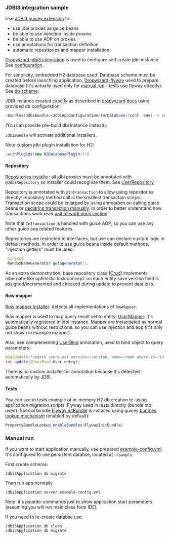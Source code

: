 ### JDBI3 integration sample

Use [JDBI3 guicey extension](https://github.com/xvik/dropwizard-guicey/tree/dw-3/guicey-jdbi3) to:
* use jdbi proxies as guice beans
* be able to use injection inside proxies
* be able to use AOP on proxies
* use annotations for transaction definition
* automatic repositories and mapper installation

[Dropwizard jdbi3 integration](https://www.dropwizard.io/en/release-3.0.x/manual/jdbi3.html) is used to configure 
and create jdbi instance. See [configuration](src/main/java/ru/vyarus/dropwizard/guice/examples/Jdbi3AppConfiguration.java).

For simplicity, embedded H2 database used.
Database scheme must be created before launching application. 
[Dropwizard-flyway](https://github.com/dropwizard/dropwizard-flyway) used to prepare database (it's actually used only for [manual run](#manual-run) - 
tests use flyway directly). See [db scheme](src/main/resources/db/migration/V1__setup.sql). 
 

JDBI instance created exactly as described in [dropwizard docs](https://www.dropwizard.io/en/release-3.0.x/manual/jdbi3.html) 
using provided db configuration:

```java
.bundles(JdbiBundle.<JdbiAppConfiguration>forDatabase((conf, env) -> conf.getDatabase()))
```

(You can provide pre-build dbi instance instead).

`JdbiBundle` will activate additional installers.

Note custom jdbi plugin installation for H2:

```java
.withPlugins(new H2DatabasePlugin()))
```

#### Repository

[Repositories installer](https://github.com/xvik/dropwizard-guicey/tree/dw-3/guicey-jdbi3#repository): all jdbi proxies must be annotated with `@JdbiRepository` so installer could recognize them.
See [UserRepository](src/main/java/ru/vyarus/dropwizard/guice/examples/repository/UserRepository.java) 

Repository is annotated with `@InTransaction` to allow using repositories directly: repository method call is the smallest transaction scope. 
Transaction scope could be enlarged by using annotation on calling guice beans or 
[declaring transaction manually](https://github.com/xvik/dropwizard-guicey/tree/dw-3/guicey-jdbi3#manual-transaction-definition).
In order to better understand how transactions work read [unit of work docs section](https://github.com/xvik/dropwizard-guicey/tree/dw-3/guicey-jdbi3#unit-of-work).

Note that `InTransaction` is handled with guice AOP, so you can use any other guice aop related features.

Repositories are restricted to interfaces, but use can declare custom logic in default methods. 
In order to use guice beans inside default methods, "injection getters" must be used:

```java
 @Inject
 RandomNameGenerator getGgenerator();
```

As an extra demonstration, base repository class ([Crud](src/main/java/ru/vyarus/dropwizard/guice/examples/repository/Crud.java)) 
implements hibernate-like optimistic lock concept: on each entity save version field is assigned/incremented and 
checked during update to prevent data loss. 

#### Row mapper

[Row mapper installer](https://github.com/xvik/dropwizard-guicey/tree/dw-3/guicey-jdbi3#row-mapper): detects all implementations of `RowMapper`.

Row mapper is used to map query result set to entity: [UserMapper](src/main/java/ru/vyarus/dropwizard/guice/examples/repository/mapper/UserMapper.java).
It's automatically registered in jdbi instance. Mapper are instantiated as normal guice beans without restrictions: so you can use injection and aop 
(it's only not shown in example mapper).

Also, see complementing [UserBind](src/main/java/ru/vyarus/dropwizard/guice/examples/repository/mapper/bind/UserBind.java) 
annotation, used to bind object to query parameters:

```java
@SqlUpdate("update users set version=:version, name=:name where id=:id and version=:version - 1")
int update(@UserBind User entry);
```

There is no custom installer for annotation because it's detected automatically by JDBI.  

#### Tests

You can see in tests example of in-memory H2 db creation re-using application migration scripts. Flyway used in tests directly (bundle nto used).
Special bundle [FlywayInitBundle](src/test/groovy/ru/vyarus/dropwizard/guice/examples/util/FlywayInitBundle.groovy) is installed using
guicey [bundles lookup mechanism](https://github.com/xvik/dropwizard-guicey#bundle-lookup) (enabled by defualt):

```groovy
PropertyBundleLookup.enableBundles(FlywayInitBundle)
```

### Manual run

If you want to start application manually, use prepared [example-config.yml](example-config.yml). It's configured to use persistent databse, located at `~/sample`.

First create schema:
```
Jdbi3Application db migrate
```

Then run app normally

```
Jdbi3Application server example-config.yml
```

Note: it's psuedo-commands just to show application start parameters (assuming you will run main class form IDE).
 
If you need to re-create databse use:
```
Jdbi3Application db clean
Jdbi3Application db migrate
```
